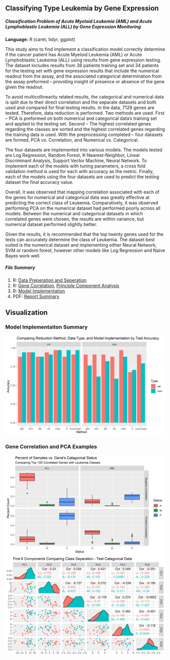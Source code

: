 ## Classifying Type Leukemia by Gene Expression
##### Classification Problem of Acute Myeloid Leukemia (AML) and Acute Lymphoblastic Leukemia (ALL) by Gene Expression Monitoring

**Language:** R (caret, tidyr, ggplot) </br>

This study aims to find implement a classification model correctly determine if the cancer patient has Acute Myeloid Leukemia (AML) or Acute Lymphoblastic Leukemia (ALL) using results from gene expression testing. The dataset includes results from 38 patients training set and 34 patients for the testing set with gene expression results that include the numerical readout from the assay, and the associated categorical determination from the assay preformed – providing insight of presence or absence of the gene given the readout.

To avoid multicollinearity related results, the categorical and numerical data is split due to their direct correlation and the separate datasets and both used and compared for final testing results. In the data, 7129 genes are tested. Therefore, data reduction is performed. Two methods are used. First – PCA is preformed on both numerical and categorical data’s training set and applied to the testing set. Second – The highest correlated genes regarding the classes are sorted and the highest correlated genes regarding the training data is used. With the preprocessing completed – four datasets are formed, PCA vs. Correlation, and Numerical vs. Categorical.

The four datasets are implemented into various models. The models tested are Log Regression, Random Forest, K-Nearest-Neighbor, Linear Discriminant Analysis, Support Vector Machine, Neural Network. To implement each of the models with tuning parameters, a cross fold validation method is used for each with accuracy as the metric. Finally, each of the models using the four datasets are used to predict the testing dataset the final accuracy value.

Overall, it was observed that mapping correlation associated with each of the genes for numerical and categorical data was greatly effective at predicting the correct class of Leukemia. Comparatively, it was observed performing PCA on the numerical dataset had performed poorly across all models. Between the numerical and categorical datasets in which correlated genes were chosen, the results are within variance, but numerical dataset performed slightly better.

Given the results, it is recommended that the top twenty genes used for the tests can accurately determine the class of Leukemia. The dataset best suited is the numerical dataset and implementing either Neural Network, SVM or random forest, however other models like Log Regression and Naive Bayes work well.


##### File Summary
1. R: [Data Preperation and Seperation](https://github.com/albechen/leukemia-classification-ml-methods/blob/master/1-cancer_start.Rmd) 
2. R: [Gene Correlation](https://github.com/albechen/leukemia-classification-ml-methods/blob/master/2-cancer_cor.Rmd), [Principle Component Analysis](https://github.com/albechen/leukemia-classification-ml-methods/blob/master/2-cancer_pca.Rmd)
3. R: [Model Implementation](https://github.com/albechen/leukemia-classification-ml-methods/blob/master/3-cancer-automated.Rmd)
4. PDF: [Report Summary](https://github.com/albechen/leukemia-classification-ml-methods/blob/master/leukemia_classification_report.pdf)

## Visualization
### Model Implementaiton Summary
![alt text](/images/summary/summary_results.png "summary_results")

### Gene Correlation and PCA Examples
![alt text](/images/reduction/cat_cor.png "cat_cor")
![alt text](/images/reduction/pca_test_cat.png "pca_test_cat")
